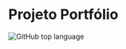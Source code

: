 # Projeto Portfólio

![GitHub top language](https://img.shields.io/[github/languages/top/JonathanMacedo/projeto-portfolio?style=plastic](https://github.com/JonathanMacedo/projeto-portfolio/blob/main/LICENSE))
